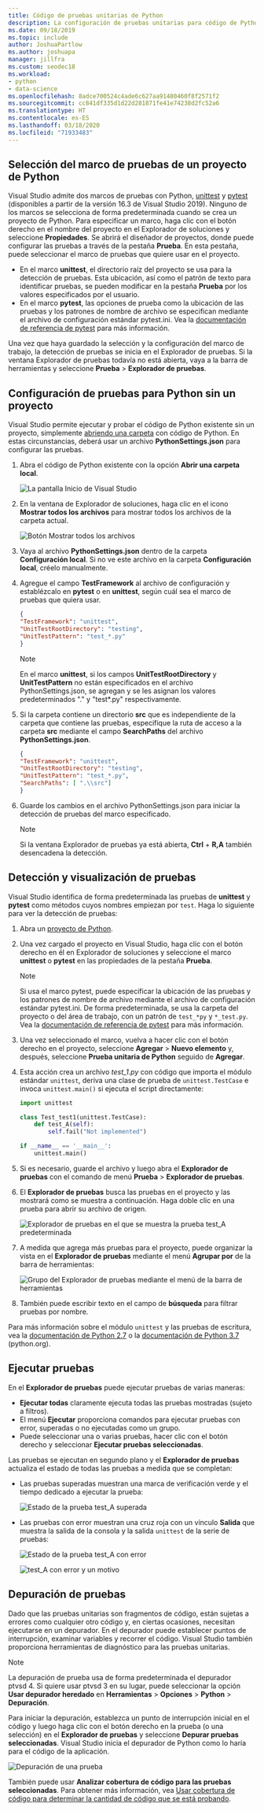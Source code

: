 ```yaml
---
title: Código de pruebas unitarias de Python
description: La configuración de pruebas unitarias para código de Python en Visual Studio aprovecha al máximo las características del Explorador de pruebas con el fin de detectar, ejecutar y depurar las pruebas.
ms.date: 09/18/2019
ms.topic: include
author: JoshuaPartlow
ms.author: joshuapa
manager: jillfra
ms.custom: seodec18
ms.workload:
- python
- data-science
ms.openlocfilehash: 8adce700524c4ade6c627aa91480460f8f2571f2
ms.sourcegitcommit: cc841df335d1d22d281871fe41e74238d2fc52a6
ms.translationtype: HT
ms.contentlocale: es-ES
ms.lasthandoff: 03/18/2020
ms.locfileid: "71933483"
---
```

## <a name="select-the-test-framework-for-a-python-project"></a>Selección del marco de pruebas de un proyecto de Python

Visual Studio admite dos marcos de pruebas con Python, [unittest](https://docs.python.org/3/library/unittest.html) y [pytest](https://pytest.org/en/latest/) (disponibles a partir de la versión 16.3 de Visual Studio 2019). Ninguno de los marcos se selecciona de forma predeterminada cuando se crea un proyecto de Python. Para especificar un marco, haga clic con el botón derecho en el nombre del proyecto en el Explorador de soluciones y seleccione **Propiedades**. Se abrirá el diseñador de proyectos, donde puede configurar las pruebas a través de la pestaña **Prueba**. En esta pestaña, puede seleccionar el marco de pruebas que quiere usar en el proyecto. 

* En el marco **unittest**, el directorio raíz del proyecto se usa para la detección de pruebas. Esta ubicación, así como el patrón de texto para identificar pruebas, se pueden modificar en la pestaña **Prueba** por los valores especificados por el usuario.
* En el marco **pytest**, las opciones de prueba como la ubicación de las pruebas y los patrones de nombre de archivo se especifican mediante el archivo de configuración estándar pytest.ini. Vea la [documentación de referencia de pytest](https://docs.pytest.org/en/latest/reference.html#ini-options-ref) para más información.

Una vez que haya guardado la selección y la configuración del marco de trabajo, la detección de pruebas se inicia en el Explorador de pruebas. Si la ventana Explorador de pruebas todavía no está abierta, vaya a la barra de herramientas y seleccione **Prueba** > **Explorador de pruebas**.

## <a name="configure-testing-for-python-without-a-project"></a>Configuración de pruebas para Python sin un proyecto
Visual Studio permite ejecutar y probar el código de Python existente sin un proyecto, simplemente [abriendo una carpeta](../../quickstart-05-python-visual-studio-open-folder.md) con código de Python. En estas circunstancias, deberá usar un archivo **PythonSettings.json** para configurar las pruebas. 
1. Abra el código de Python existente con la opción **Abrir una carpeta local**. 

   ![La pantalla Inicio de Visual Studio](../../media/quickstart-open-folder/01-open-local-folder.png)

1. En la ventana de Explorador de soluciones, haga clic en el icono **Mostrar todos los archivos** para mostrar todos los archivos de la carpeta actual.

   ![Botón Mostrar todos los archivos](../../media/unit-test-show-files.png)

1. Vaya al archivo **PythonSettings.json** dentro de la carpeta **Configuración local**. Si no ve este archivo en la carpeta **Configuración local**, créelo manualmente.
   
1. Agregue el campo **TestFramework** al archivo de configuración y establézcalo en **pytest** o en **unittest**, según cuál sea el marco de pruebas que quiera usar.

    ```json
    {
    "TestFramework": "unittest",
    "UnitTestRootDirectory": "testing",
    "UnitTestPattern": "test_*.py"
    }
    ```

    > [!Note]
    > En el marco **unittest**, si los campos **UnitTestRootDirectory** y **UnitTestPattern** no están especificados en el archivo PythonSettings.json, se agregan y se les asignan los valores predeterminados "." y "test*.py" respectivamente.

1. Si la carpeta contiene un directorio **src** que es independiente de la carpeta que contiene las pruebas, especifique la ruta de acceso a la carpeta **src** mediante el campo **SearchPaths** del archivo **PythonSettings.json**.

    ```json
    {
    "TestFramework": "unittest",
    "UnitTestRootDirectory": "testing",
    "UnitTestPattern": "test_*.py",
    "SearchPaths": [ ".\\src"]
    }
    ```

1. Guarde los cambios en el archivo PythonSettings.json para iniciar la detección de pruebas del marco especificado. 
   > [!Note]
   > Si la ventana Explorador de pruebas ya está abierta, **Ctrl** + **R,A** también desencadena la detección.

## <a name="discover-and-view-tests"></a>Detección y visualización de pruebas

Visual Studio identifica de forma predeterminada las pruebas de **unittest** y **pytest** como métodos cuyos nombres empiezan por `test`. Haga lo siguiente para ver la detección de pruebas:

1. Abra un [proyecto de Python](../../managing-python-projects-in-visual-studio.md).

1. Una vez cargado el proyecto en Visual Studio, haga clic con el botón derecho en él en Explorador de soluciones y seleccione el marco **unittest** o **pytest** en las propiedades de la pestaña **Prueba**.
   > [!Note]
   > Si usa el marco pytest, puede especificar la ubicación de las pruebas y los patrones de nombre de archivo mediante el archivo de configuración estándar pytest.ini. De forma predeterminada, se usa la carpeta del proyecto o del área de trabajo, con un patrón de `test_*py` y `*_test.py`. Vea la [documentación de referencia de pytest](https://docs.pytest.org/en/latest/reference.html#ini-options-ref) para más información.

1. Una vez seleccionado el marco, vuelva a hacer clic con el botón derecho en el proyecto, seleccione **Agregar** > **Nuevo elemento** y, después, seleccione **Prueba unitaria de Python** seguido de **Agregar**.

1. Esta acción crea un archivo *test_1.py* con código que importa el módulo estándar `unittest`, deriva una clase de prueba de `unittest.TestCase` e invoca `unittest.main()` si ejecuta el script directamente:

    ```python
    import unittest

    class Test_test1(unittest.TestCase):
        def test_A(self):
            self.fail("Not implemented")

    if __name__ == '__main__':
        unittest.main()
    ```

1. Si es necesario, guarde el archivo y luego abra el **Explorador de pruebas** con el comando de menú **Prueba** > **Explorador de pruebas**.

1. El **Explorador de pruebas** busca las pruebas en el proyecto y las mostrará como se muestra a continuación. Haga doble clic en una prueba para abrir su archivo de origen.

    ![Explorador de pruebas en el que se muestra la prueba test_A predeterminada](../../media/unit-test-a-2.png) 

1. A medida que agrega más pruebas para el proyecto, puede organizar la vista en el **Explorador de pruebas** mediante el menú **Agrupar por** de la barra de herramientas:

    ![Grupo del Explorador de pruebas mediante el menú de la barra de herramientas](../../media/unit-test-group-menu-2.png) 

1. También puede escribir texto en el campo de **búsqueda** para filtrar pruebas por nombre.

Para más información sobre el módulo `unittest` y las pruebas de escritura, vea la [documentación de Python 2.7](https://docs.python.org/2/library/unittest.html) o la [documentación de Python 3.7](https://docs.python.org/3/library/unittest.html) (python.org).

## <a name="run-tests"></a>Ejecutar pruebas

En el **Explorador de pruebas** puede ejecutar pruebas de varias maneras:

- **Ejecutar todas** claramente ejecuta todas las pruebas mostradas (sujeto a filtros).
- El menú **Ejecutar** proporciona comandos para ejecutar pruebas con error, superadas o no ejecutadas como un grupo.
- Puede seleccionar una o varias pruebas, hacer clic con el botón derecho y seleccionar **Ejecutar pruebas seleccionadas**.

Las pruebas se ejecutan en segundo plano y el **Explorador de pruebas** actualiza el estado de todas las pruebas a medida que se completan:

- Las pruebas superadas muestran una marca de verificación verde y el tiempo dedicado a ejecutar la prueba:

    ![Estado de la prueba test_A superada](../../media/unit-test-A-pass.png)

- Las pruebas con error muestran una cruz roja con un vínculo **Salida** que muestra la salida de la consola y la salida `unittest` de la serie de pruebas:

    ![Estado de la prueba test_A con error](../../media/unit-test-A-fail.png)

    ![test_A con error y un motivo](../../media/unit-test-A-fail-reason.png)

## <a name="debug-tests"></a>Depuración de pruebas

Dado que las pruebas unitarias son fragmentos de código, están sujetas a errores como cualquier otro código y, en ciertas ocasiones, necesitan ejecutarse en un depurador. En el depurador puede establecer puntos de interrupción, examinar variables y recorrer el código. Visual Studio también proporciona herramientas de diagnóstico para las pruebas unitarias.

> [!Note]
> La depuración de prueba usa de forma predeterminada el depurador ptvsd 4. Si quiere usar ptvsd 3 en su lugar, puede seleccionar la opción **Usar depurador heredado** en **Herramientas** > **Opciones** > **Python** > **Depuración**. 

Para iniciar la depuración, establezca un punto de interrupción inicial en el código y luego haga clic con el botón derecho en la prueba (o una selección) en el **Explorador de pruebas** y seleccione **Depurar pruebas seleccionadas**. Visual Studio inicia el depurador de Python como lo haría para el código de la aplicación.

![Depuración de una prueba](../../media/unit-test-debugging.png)

También puede usar **Analizar cobertura de código para las pruebas seleccionadas**. Para obtener más información, vea [Usar cobertura de código para determinar la cantidad de código que se está probando](../../../test/using-code-coverage-to-determine-how-much-code-is-being-tested.md).
